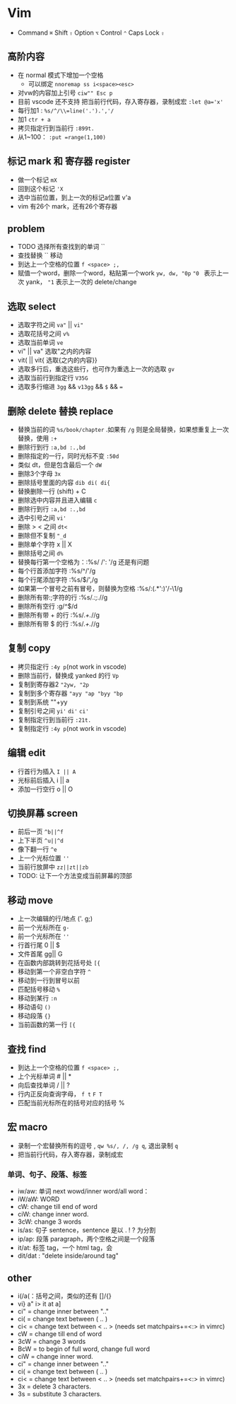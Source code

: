 # Vim

- Command `⌘`  Shift `⇧`  Option `⌥`  Control `⌃`  Caps Lock `⇪`

## 高阶内容
- 在 normal 模式下增加一个空格
	- 可以绑定 `nnoremap ss i<space><esc>`
- 对vw的内容加上引号 `ciw"" Esc p`
- 目前 vscode 还不支持 把当前行代码，存入寄存器，录制成宏 `:let @a='x'`
- 每行加1 : `%s/^/\\=line('.').','/`
- 加1 `ctr + a`
- 拷贝指定行到当前行 `:899t.` 
- 从1~100： `:put =range(1,100)`
## 标记 mark 和 寄存器 register

- 做一个标记 `mX`
- 回到这个标记 `'X`
- 选中当前位置，到上一次的标记a位置 v'a
- vim 有26个 mark，还有26个寄存器
## problem

- TODO 选择所有查找到的单词 ``
- 查找替换 `` 移动
- 到达上一个空格的位置 `f <space> ;,`
- 赋值一个word，删除一个word，粘贴第一个work `yw, dw, "0p`  `"0 ` 表示上一次 yank， `"1` 表示上一次的 delete/change

## 选取 select

- 选取字符之间 `va"` || `vi"`
- 选取花括号之间 `v%`
- 选取当前单词 `ve`
- vi" || va" 选取"之内的内容
- vit( || vit{ 选取{之内的内容}}
- 选取多行后，重选这些行，也可作为重选上一次的选取 `gv`
- 选取当前行到指定行 `V35G`
- 选取多行缩进 `3gg` && `v13gg` && `$` && `=`

## 删除 delete 替换 replace

- 替换当前的词 `%s/book/chapter` .如果有 `/g` 则是全局替换，如果想重复上一次替换，使用 `:+️`
- 删除行到行 `:a,bd :.,bd`
- 删除指定的一行，同时光标不变 `:50d`
- 类似 dt，但是包含最后一个 `dW`
- 删除3个字母 `3x`
- 删除括号里面的内容 `dib di( di{`
- 替换删除一行 (shift) + C
- 删除选中内容并且进入编辑 `c`
- 删除行到行 `:a,bd :.,bd`
- 选中引号之间 `vi'`
- 删除 > < 之间 `dt<`
- 删除但不复制 `"_d`
- 删除单个字符 x || X
- 删除括号之间 `d%`
- 替换每行第一个空格为：:%s/ /': '/g 还是有问题
- 每个行首添加字符 :%s/^/'/g
- 每个行尾添加字符 :%s/$/',/g
- 如果第一个冒号之前有冒号，则替换为空格 :%s/:\(.*':\)'/-\1/g
- 删除所有带:;字符的行 :%s/.*:;.*//g
- 删除所有空行 :g/^$/d
- 删除所有带 + 的行 :%s/.*+.*//g
- 删除所有带 $ 的行 :%s/.*+.*//g

## 复制 copy

- 拷贝指定行 `:4y p`(not work in vscode)
- 删除当前行，替换成 yanked 的行 `Vp`
- 复制到寄存器2 `"2yw, "2p`
- 复制到多个寄存器 `"ayy "ap "byy "bp`
- 复制到系统 ""+yy
- 复制引号之间 `yi'` `di'` `ci'`
- 复制指定行到当前行 `:21t.`
- 复制指定行 `:4y p`(not work in vscode)

## 编辑 edit

- 行首行为插入 `I || A`
- 光标前后插入 i || a
- 添加一行空行 o || O

## 切换屏幕 screen

- 前后一页 `^b||^f`
- 上下半页 `^u||^d`
- 像下翻一行 `^e`
- 上一个光标位置 `''`
- 当前行放屏中 `zz||zt||zb`
- TODO: 让下一个方法变成当前屏幕的顶部

## 移动 move

- 上一次编辑的行/地点 ('. g;)
- 前一个光标所在 `g-`
- 前一个光标所在 `''`
- 行首行尾 0 || $
- 文件首尾 gg|| G
- 在函数内部跳转到花括号处 `[{`
- 移动到第一个非空白字符 `^`
- 移动到一行到冒号以前 
- 匹配括号移动 `%`
- 移动到某行 `:n`
- 移动语句 `()`
- 移动段落 `{}`
- 当前函数的第一行 `[{`

## 查找 find

- 到达上一个空格的位置 `f <space> ;,`
- 上个光标单词 # || *
- 向后查找单词 / || ?
- 行内正反向查询字母， `f t` `F T`
- 匹配当前光标所在的括号对应的括号 % 
## 宏 macro 

- 录制一个宏替换所有的逗号 , `qw %s/, /, /g q`, 退出录制 `q`
- 把当前行代码，存入寄存器，录制成宏

### 单词、句子、段落、标签
- iw/aw: 单词 next wowd/inner word/all word：
- iW/aW: WORD
- cW: change till end of word
- ciW: change inner word.
- 3cW: change 3 words
- is/as: 句子 sentence，sentence 是以 . ! ? 为分割
- ip/ap: 段落 paragraph，两个空格之间是一个段落
- it/at: 标签 tag，一个 html tag，会
- dit/dat : "delete inside/around tag"

## other

- i(/a(：括号之间，类似的还有 []/{}
- vi} a" i> it at a]
- ci" = change inner between ".."
- ci( = change text between ( .. )
- ci< = change text between < .. > (needs set matchpairs+=<:> in vimrc)
- cW = change till end of word
- 3cW = change 3 words
- BcW = to begin of full word, change full word
- ciW = change inner word.
- ci" = change inner between ".."
- ci( = change text between ( .. )
- ci< = change text between < .. > (needs set matchpairs+=<:> in vimrc)
- 3x = delete 3 characters.
- 3s = substitute 3 characters.

